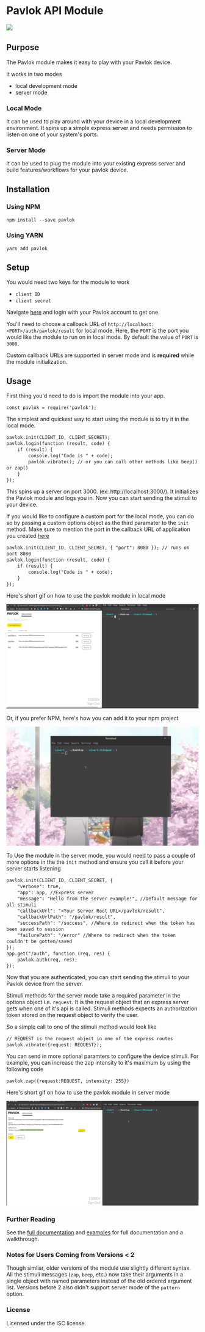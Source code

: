 # Pavlok API Module
<a href="https://pavlok-developer-playground.herokuapp.com/" target="_blank"><img src="https://img.shields.io/badge/-Test%20On%20Pavlok%20Developer%20Playground-brightgreen?style=for-the-badge" /></a>
## Purpose
The Pavlok module makes it easy to play with your Pavlok device.

It works in two modes
- local development mode
- server mode

### Local Mode 

It can be used to play around with your device in a local development environment. It spins up a simple express server and needs permission to listen on one of your system's ports.

### Server Mode

It can be used to plug the module into your existing express server and build features/workflows for your pavlok device. 

## Installation

### Using NPM

```
npm install --save pavlok
```

### Using YARN

```
yarn add pavlok
```

## Setup

You would need two keys for the module to work
- `client ID`
- `client secret`

Navigate [here](http://pavlok-mvp.herokuapp.com/oauth/applications) and login with your Pavlok account to get one.

You'll need to choose a callback URL of `http://localhost:<PORT>/auth/pavlok/result` for local mode. Here, the `PORT` is the port you would like the module to run on in local mode. By default the value of `PORT` is `3000`.

Custom callback URLs are supported in server mode and is **required** while the module initialization.

## Usage

First thing you'd need to do is import the module into your app.

```
const pavlok = require('pavlok');
```

The simplest and quickest way to start using the module is to try it in the local mode.

```
pavlok.init(CLIENT_ID, CLIENT_SECRET);
pavlok.login(function (result, code) {
	if (result) {
		console.log("Code is " + code);
		pavlok.vibrate(); // or you can call other methods like beep() or zap()
	}
});
```

This spins up a server on port 3000.  (ex: http://localhost:3000/). It initializes the Pavlok module and logs you in. Now you can start sending the stimuli to your device.

If you would like to configure a custom port for the local mode, you can do so by passing a custom options object as the third paramater to the `init` method. Make sure to mention the port in the callback URL of application you created [here](http://pavlok-mvp.herokuapp.com/oauth/applications)

```
pavlok.init(CLIENT_ID, CLIENT_SECRET, { "port": 8080 }); // runs on port 8080
pavlok.login(function (result, code) {
	if (result) {
		console.log("Code is " + code);
	}
});
```
Here's short gif on how to use the pavlok module in local mode

![Local mode pavlok module - yarn](yarn-local.gif)

Or, if you prefer NPM, here's how you can add it to your npm project

![Local mode pavlok module - npm](npm-local.gif)

To Use the module in the server mode, you would need to pass a couple of more options in the the `init` method and ensure you call it before your server starts listening

```
pavlok.init(CLIENT_ID, CLIENT_SECRET, {
	"verbose": true,
	"app": app, //Express server
	"message": "Hello from the server example!", //Default message for all stimuli
	"callbackUrl": "<Your Server Root URL>/pavlok/result",
	"callbackUrlPath": "/pavlok/result",
	"successPath": "/success", //Where to redirect when the token has been saved to session
	"failurePath": "/error" //Where to redirect when the token couldn't be gotten/saved
});
app.get("/auth", function (req, res) {
	pavlok.auth(req, res);
});
```

Now that you are authenticated, you can start sending the stimuli to your Pavlok device from the server.

Stimuli methods for the server mode take a required parameter in the options object i.e. `request`. It is the request object that an express server gets when one of it's api is called. Stimuli methods expects an authorization token stored on the request object to verify the user.

So a simple call to one of the stimuli method would look like

```
// REQUEST is the request object in one of the express routes
pavlok.vibrate({request: REQUEST});
```

You can send in more optional paramters to configure the device stimuli. For example, you can increase the zap intensity to it's maximum by using the following code

```
pavlok.zap({request:REQUEST, intensity: 255})
```

Here's short gif on how to use the pavlok module in server mode

![server mode pavlok module - yarn](server-mode.gif)

### Further Reading
See the [full documentation](https://github.com/Behavioral-Technology-Group/Pavlok_Node_Module/wiki) and [examples](https://github.com/Behavioral-Technology-Group/Pavlok-Node-Samples) for full documentation and a walkthrough. 

### Notes for Users Coming from Versions < 2
Though simliar, older versions of the module use slightly different syntax.
All the stimuli messages (`zap`, `beep`, etc.) now take their arguments in a 
single object with named parameters instead of the old ordered argument list.
Versions before 2 also didn't support server mode of the `pattern` option.

### License
Licensed under the ISC license. 
